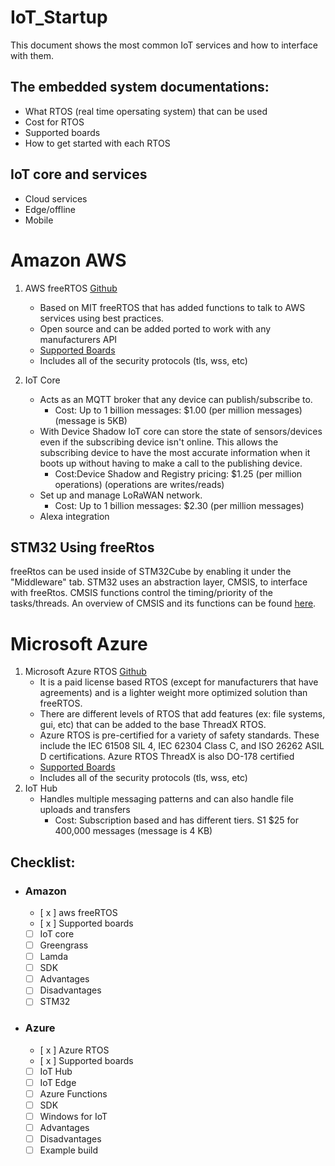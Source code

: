 # IoT_Startup
This document shows the most common IoT services and how to interface with them. 

 



## The embedded system documentations:
- What RTOS (real time opersating system) that can be used
- Cost for RTOS
- Supported boards
- How to get started with each RTOS

## IoT core and services
- Cloud services
- Edge/offline
- Mobile



# Amazon AWS
1. AWS freeRTOS [Github](https://github.com/aws/amazon-freertos)
    - Based on MIT freeRTOS that has added functions to talk to AWS services using best practices.
    - Open source and can be added ported to work with any manufacturers API
    - [Supported Boards](AWS_supported_boards.md)
    - Includes all of the security protocols (tls, wss, etc)

2. IoT Core
    - Acts as an MQTT broker that any device can publish/subscribe to.
      - Cost: Up to 1 billion messages: $1.00 (per million messages) (message is 5KB)
    - With Device Shadow IoT core can store the state of sensors/devices even if the subscribing device isn't online. This allows the subscribing device to have the most accurate information when it boots up without having to make a call to the publishing device.
      - Cost:Device Shadow and Registry pricing: $1.25 (per million operations) (operations are writes/reads)
    - Set up and manage LoRaWAN network.
      - Cost: Up to 1 billion messages: $2.30 (per million messages)
    - Alexa integration

## STM32 Using freeRtos
  freeRtos can be used inside of STM32Cube by enabling it under the "Middleware" tab. STM32 uses an abstraction layer, CMSIS, to interface with freeRtos. CMSIS functions control the timing/priority of the tasks/threads. An overview of CMSIS and its functions can be found [here](https://arm-software.github.io/CMSIS_5/RTOS2/html/rtos_api2.html#rtos_api2_basics).



# Microsoft Azure
1. Microsoft Azure RTOS [Github](https://github.com/azure-rtos)
    - It is a paid license based RTOS (except for manufacturers that have agreements) and is a lighter weight more optimized solution than freeRTOS.
    - There are different levels of RTOS that add features (ex: file systems, gui, etc) that can be added to the base ThreadX RTOS.
    - Azure RTOS is pre-certified for a variety of safety standards. These include the IEC 61508 SIL 4, IEC 62304 Class C, and ISO 26262 ASIL D certifications. Azure RTOS ThreadX is also DO-178 certified
    - [Supported Boards](Azure_supported_boards.md)
    - Includes all of the security protocols (tls, wss, etc)
2. IoT Hub
    - Handles multiple messaging patterns and can also handle file uploads and transfers
      - Cost: Subscription based and has different tiers. S1 $25 for 400,000 messages	(message is 4 KB)



## Checklist:
- ### Amazon
  - [ x ] aws freeRTOS
  - [ x ] Supported boards 
  - [ ] IoT core
  - [ ] Greengrass
  - [ ] Lamda
  - [ ] SDK
  - [ ] Advantages
  - [ ] Disadvantages
  - [ ] STM32

- ### Azure
  - [ x ] Azure RTOS
  - [ x ] Supported boards 
  - [ ] IoT Hub
  - [ ] IoT Edge
  - [ ] Azure Functions
  - [ ] SDK
  - [ ] Windows for IoT
  - [ ] Advantages
  - [ ] Disadvantages
  - [ ] Example build

